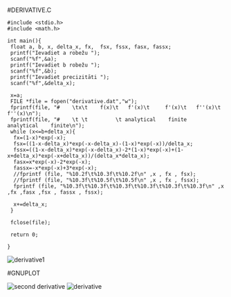 #DERIVATIVE.C

    #include <stdio.h>
    #include <math.h>

    int main(){
     float a, b, x, delta_x, fx,  fsx, fssx, fasx, fassx;
     printf("Ievadiet a robežu ");
     scanf("%f",&a);
     printf("Ievadiet b robežu ");
     scanf("%f",&b);
     printf("Ievadiet precizitāti ");
     scanf("%f",&delta_x);
 
     x=a;
     FILE *file = fopen("derivative.dat","w");
     fprintf(file, "#    \tx\t    f(x)\t   f'(x)\t     f'(x)\t   f''(x)\t    f''(x)\n");
     fprintf(file, "#    \t \t         \t analytical    finite    analytical    finite\n");
     while (x<=b+delta_x){
      fx=(1-x)*exp(-x);
      fsx=((1-x-delta_x)*exp(-x-delta_x)-(1-x)*exp(-x))/delta_x;
      fssx=((1-x-delta_x)*exp(-x-delta_x)-2*(1-x)*exp(-x)+(1-x+delta_x)*exp(-x+delta_x))/(delta_x*delta_x);
      fasx=x*exp(-x)-2*exp(-x);
      fassx=-x*exp(-x)+3*exp(-x);
      //fprintf (file, "%10.2f\t%10.3f\t%10.2f\n" ,x , fx , fsx);
      //fprintf (file, "%10.3f\t%10.5f\t%10.5f\n" ,x , fx , fssx);
      fprintf (file, "%10.3f\t%10.3f\t%10.3f\t%10.3f\t%10.3f\t%10.3f\n" ,x ,fx ,fasx ,fsx , fassx , fssx); 

      x+=delta_x;
     }

     fclose(file);

     return 0;

    }
    
![derivative1](https://user-images.githubusercontent.com/71380657/103377401-00219100-4ae8-11eb-9899-a2e9485fe626.png)
    
#GNUPLOT

![second derivative](https://user-images.githubusercontent.com/71380657/103377405-00ba2780-4ae8-11eb-9948-cea14679a162.png)
![derivative](https://user-images.githubusercontent.com/71380657/103377407-0152be00-4ae8-11eb-8fd6-2ca5f4853525.png)



